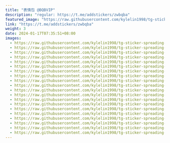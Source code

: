```yaml
---
title: "表情包 @BQBVIP"
description: "regular: https://t.me/addstickers/zwbqba"
featured_image: "https://raw.githubusercontent.com/kylelin1998/tg-sticker-spreading-worldwide-images/main/img/d4825dce-bff4-4d0a-8f43-e4442ac9aea8.jpg"
link: "https://t.me/addstickers/zwbqba"
weight: 3
date: 2024-01-17T07:35:51+08:00
images:
  - https://raw.githubusercontent.com/kylelin1998/tg-sticker-spreading-worldwide-images/main/img/d4825dce-bff4-4d0a-8f43-e4442ac9aea8.jpg
  - https://raw.githubusercontent.com/kylelin1998/tg-sticker-spreading-worldwide-images/main/img/e9f38d21-21ef-455b-b5cc-24f2d5af6aaf.jpg
  - https://raw.githubusercontent.com/kylelin1998/tg-sticker-spreading-worldwide-images/main/img/0430a444-cc8f-4f46-a821-c118c4a08c84.jpg
  - https://raw.githubusercontent.com/kylelin1998/tg-sticker-spreading-worldwide-images/main/img/bc24fbcc-e2d2-4c83-87c5-1bcd68359b91.jpg
  - https://raw.githubusercontent.com/kylelin1998/tg-sticker-spreading-worldwide-images/main/img/e123c525-455b-4a02-8a0c-3bf70843498f.jpg
  - https://raw.githubusercontent.com/kylelin1998/tg-sticker-spreading-worldwide-images/main/img/71d48a71-886c-47fc-80b3-5182979dece8.jpg
  - https://raw.githubusercontent.com/kylelin1998/tg-sticker-spreading-worldwide-images/main/img/12e12f02-f37b-4b49-aaa4-f97079e2b8f4.jpg
  - https://raw.githubusercontent.com/kylelin1998/tg-sticker-spreading-worldwide-images/main/img/f5d194f9-1093-4978-aae3-a65d21658391.jpg
  - https://raw.githubusercontent.com/kylelin1998/tg-sticker-spreading-worldwide-images/main/img/bc44c4b5-6777-4c8d-b1b0-4e9de4830556.jpg
  - https://raw.githubusercontent.com/kylelin1998/tg-sticker-spreading-worldwide-images/main/img/7fe66f64-d838-4cae-aa7d-936d1c5e4a7e.jpg
  - https://raw.githubusercontent.com/kylelin1998/tg-sticker-spreading-worldwide-images/main/img/bf6f42b9-ada3-45d6-aa61-9831851798ae.jpg
  - https://raw.githubusercontent.com/kylelin1998/tg-sticker-spreading-worldwide-images/main/img/d215e8dc-6917-4dff-bca2-bd0fb9584274.jpg
  - https://raw.githubusercontent.com/kylelin1998/tg-sticker-spreading-worldwide-images/main/img/fdea6d67-d21a-4244-8c3e-bacce51a60e3.jpg
  - https://raw.githubusercontent.com/kylelin1998/tg-sticker-spreading-worldwide-images/main/img/46e8f958-73fe-4823-9b32-28a226061abb.jpg
  - https://raw.githubusercontent.com/kylelin1998/tg-sticker-spreading-worldwide-images/main/img/df6aaa37-668c-4beb-a1cb-46c56bf875d6.jpg
  - https://raw.githubusercontent.com/kylelin1998/tg-sticker-spreading-worldwide-images/main/img/58cf3d7d-c1db-4893-b348-6430f27ca38c.jpg
  - https://raw.githubusercontent.com/kylelin1998/tg-sticker-spreading-worldwide-images/main/img/41660b78-3499-44dc-9268-45ca2d8c815c.jpg
  - https://raw.githubusercontent.com/kylelin1998/tg-sticker-spreading-worldwide-images/main/img/d313822d-7c08-4385-a663-6f8a9cc7560a.jpg
  - https://raw.githubusercontent.com/kylelin1998/tg-sticker-spreading-worldwide-images/main/img/0c82161a-11ab-47b9-8a0c-fe390908cdd4.jpg
  - https://raw.githubusercontent.com/kylelin1998/tg-sticker-spreading-worldwide-images/main/img/e6e2137e-3aef-476a-8b82-a2ee6935dbdc.jpg
---
```


